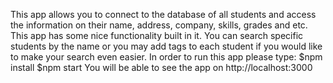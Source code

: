 This app allows you to connect to the database of all students and access the information on their name, address, company, skills, grades and etc. This app has some nice functionality built in it. You can search specific students by the name or you may add tags to each student if you would like to make your search even easier.
In order to run this app please type:
$npm install
$npm start
You will be able to see the app on http://localhost:3000
